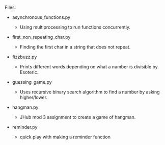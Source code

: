 Files:

- asynchronous_functions.py
    - Using multiprocessing to run functions concurrently.

- first_non_repeating_char.py
    - Finding the first char in a string that does not repeat.

- fizzbuzz.py
    - Prints different words depending on what a number is divisible by. Esoteric.

- guessing_game.py
    - Uses recursive binary search algorithm to find a number by asking higher/lower.

- hangman.py
    - JHub mod 3 assignment to create a game of hangman.

- reminder.py
    - quick play with making a reminder function